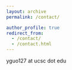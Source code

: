 ```yaml
---
layout: archive
permalink: /contact/

author_profile: true
redirect_from: 
  - /contact/
  - /contact.html
---
```


yguo127 at ucsc dot edu
